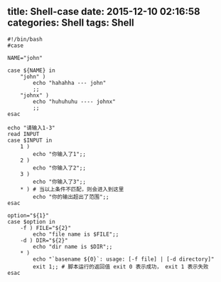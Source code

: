 title: Shell-case
date: 2015-12-10 02:16:58
categories: Shell
tags: Shell
---

	#!/bin/bash
	#case

	NAME="john"

	case ${NAME} in
		"john" )
			echo "hahahha --- john"
			;;
		"johnx" )
			echo "huhuhuhu ---- johnx"
			;;
	esac

	echo "请输入1-3"
	read INPUT
	case $INPUT in
		1 )
			echo "你输入了1";;
		2 )
			echo "你输入了2";;
		3 )
			echo "你输入了3";;
		* ) # 当以上条件不匹配，则会进入到这里
			echo "你的输出超出了范围";;
	esac

	option="${1}"
	case $option in
		-f ) FILE="${2}"
			echo "file name is $FILE";;
		-d ) DIR="${2}"
			echo "dir name is $DIR";;
		* )
			echo "`basename ${0}`: usage: [-f file] | [-d directory]"
			exit 1;; # 脚本运行的返回值 exit 0 表示成功， exit 1 表示失败
	esac




